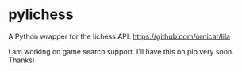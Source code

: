 # pylichess
A Python wrapper for the lichess API: https://github.com/ornicar/lila

I am working on game search support. I'll have this on pip very soon. Thanks!

